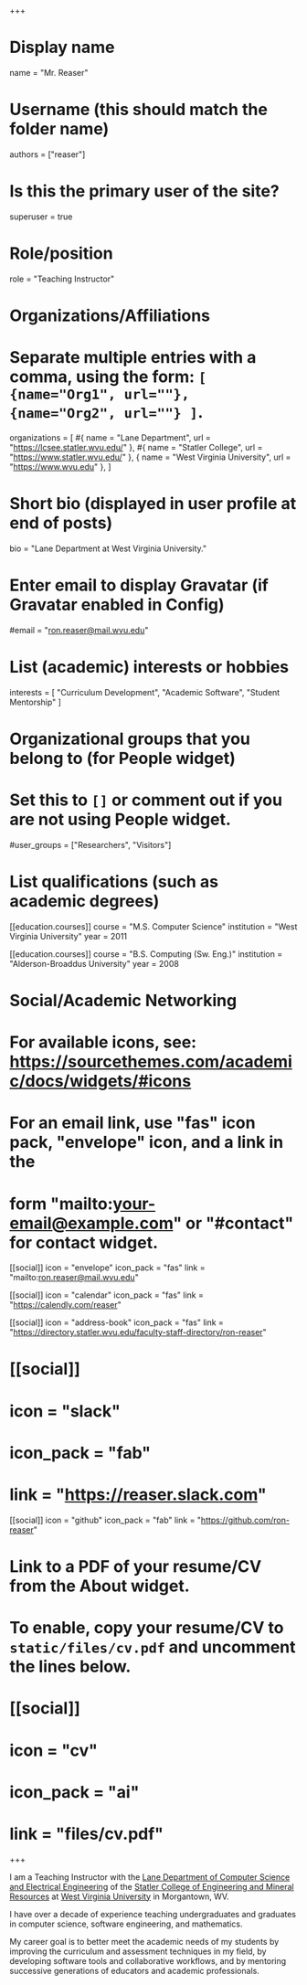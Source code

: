 +++
# Display name
name = "Mr. Reaser"

# Username (this should match the folder name)
authors = ["reaser"]

# Is this the primary user of the site?
superuser = true

# Role/position
role = "Teaching Instructor"

# Organizations/Affiliations
#   Separate multiple entries with a comma, using the form: `[ {name="Org1", url=""}, {name="Org2", url=""} ]`.
organizations = [
  #{ name = "Lane Department", url = "https://lcsee.statler.wvu.edu/" },
  #{ name = "Statler College", url = "https://www.statler.wvu.edu/" },
  { name = "West Virginia University", url = "https://www.wvu.edu" },
]

# Short bio (displayed in user profile at end of posts)
bio = "Lane Department at West Virginia University."

# Enter email to display Gravatar (if Gravatar enabled in Config)
#email = "ron.reaser@mail.wvu.edu"

# List (academic) interests or hobbies
interests = [
  "Curriculum Development",
  "Academic Software",
  "Student Mentorship"
]

# Organizational groups that you belong to (for People widget)
#   Set this to `[]` or comment out if you are not using People widget.
#user_groups = ["Researchers", "Visitors"]

# List qualifications (such as academic degrees)
[[education.courses]]
  course = "M.S. Computer Science"
  institution = "West Virginia University"
  year = 2011

[[education.courses]]
  course = "B.S. Computing (Sw. Eng.)"
  institution = "Alderson-Broaddus University"
  year = 2008

# Social/Academic Networking
# For available icons, see: https://sourcethemes.com/academic/docs/widgets/#icons
#   For an email link, use "fas" icon pack, "envelope" icon, and a link in the
#   form "mailto:your-email@example.com" or "#contact" for contact widget.
[[social]]
    icon = "envelope"
    icon_pack = "fas"
    link = "mailto:ron.reaser@mail.wvu.edu"

[[social]]
    icon = "calendar"
    icon_pack = "fas"
    link = "https://calendly.com/reaser"

[[social]]
    icon = "address-book"
    icon_pack = "fas"
    link = "https://directory.statler.wvu.edu/faculty-staff-directory/ron-reaser"

# [[social]]
#     icon = "slack"
#     icon_pack = "fab"
#     link = "https://reaser.slack.com"

[[social]]
    icon = "github"
    icon_pack = "fab"
    link = "https://github.com/ron-reaser"

# Link to a PDF of your resume/CV from the About widget.
# To enable, copy your resume/CV to `static/files/cv.pdf` and uncomment the lines below.
# [[social]]
#   icon = "cv"
#   icon_pack = "ai"
#   link = "files/cv.pdf"

+++

I am a Teaching Instructor with the [Lane Department of Computer Science and Electrical Engineering](https://lcsee.statler.wvu.edu/) of the [Statler College of Engineering and Mineral Resources](https://www.statler.wvu.edu/) at [West Virginia University](http://www.wvu.edu/) in Morgantown, WV.

I have over a decade of experience teaching undergraduates and graduates in computer science, software engineering, and mathematics.

My career goal is to better meet the academic needs of my students by improving the curriculum and assessment techniques in my field, by developing software tools and collaborative workflows, and by mentoring successive generations of educators and academic professionals.
